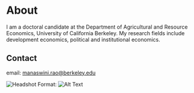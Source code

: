 # About

I am a doctoral candidate at the Department of Agricultural and Resource Economics, University of California Berkeley. My research fields include development economics, political and institutional economics. 

## Contact
email: manaswini.rao@berkeley.edu

![Headshot](/images/RAOPhoto_2014-8.jpg)
Format: ![Alt Text](url)
